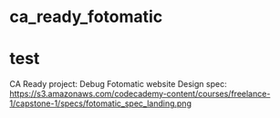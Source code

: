 # ca_ready_fotomatic
# test
CA Ready project: Debug Fotomatic website
Design spec:
https://s3.amazonaws.com/codecademy-content/courses/freelance-1/capstone-1/specs/fotomatic_spec_landing.png
